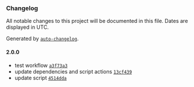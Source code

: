 ### Changelog

All notable changes to this project will be documented in this file. Dates are displayed in UTC.

Generated by [`auto-changelog`](https://github.com/CookPete/auto-changelog).

#### 2.0.0

- test workflow [`a3f73a3`](https://github.com/ymerej-noyorb/esgi-ci-cd/commit/a3f73a34e2687c33194d6d637c5361bb3c80b579)
- update dependencies and script actions [`13cf439`](https://github.com/ymerej-noyorb/esgi-ci-cd/commit/13cf439c2d1649888fffb256fa9f84990d454ec0)
- update script [`4514dda`](https://github.com/ymerej-noyorb/esgi-ci-cd/commit/4514dda75691fad0febb4345ed97078998368376)
